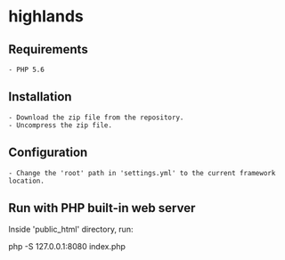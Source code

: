 # highlands

## Requirements

    - PHP 5.6

## Installation

    - Download the zip file from the repository.
    - Uncompress the zip file.

## Configuration

    - Change the 'root' path in 'settings.yml' to the current framework location.

## Run with PHP built-in web server

Inside 'public_html' directory, run:

php -S 127.0.0.1:8080 index.php